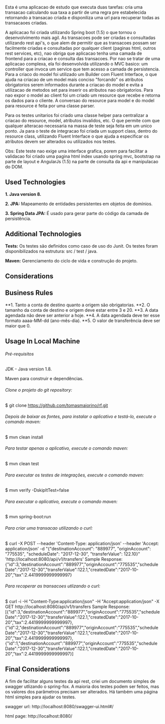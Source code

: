 Esta é uma aplicacao de estudo que executa duas tarefas: cria uma transacao calculando sua taxa a partir de uma regra pre estabelecida retornando a transacao criada e disponiliza uma url para recuperar todas as transacaoes criadas.

A aplicacao foi criada utilizando Spring boot (1.5) o que tornou o desenvolvimento mais agil. 
As transacoes pode ser criadas e consultadas utilizando rest api's, o que alem de permitir que as transacoes possam ser facilmente criadas e consultadas por qualquer client (paginas html, outros rest services, etc),
nao obriga que aplicacao tenha uma camada de frontend para a criacao e consulta das transacoes.
Por nao se tratar de uma aplicacao complexa, ela foi desenvolvida utilizando o MVC basico: um controller que invoca um service que tem acesso a camada de persistencia. Para a criaco do model foi utilizado um Builder com Fluent Interface, o que ajuda na criacao de um model mais conciso "forcando" os atributos obrigatorios serem informados durante a criacao do model e evita a utilizacao de metodos set para inserir os atributos nao obrigatorios.
Para nao expor o model ao client foi um criado um resource que recebe e retorna os dados para o cliente. A conversao do resource para model e do model para resource é feita por uma classe parser.

Para os testes unitarios foi criado uma classe helper para centralizar a criacao do resource, model, atributos invalidos, etc. O que permite com que qualquer alteracao necessaria na massa de teste seja feita em um unico ponto.
Ja para o teste de integracao foi criada um support class, dentro do resource class, utilizando Fluent Interface o que ajuda a especificar os atributos devem ser alterados ou utilizados nos testes.


Obs: Este teste nao exige uma interface grafica, porem para facilitar a validacao foi criado uma pagina html index usando spring mvc, bootstrap na parte de layout e AngularJs (1.5) na parte de consulta da api e manipulacao do DOM.
## Used Technologies

**1. Java version 8.**

**2. JPA:** Mapeamento de entidades persistentes em objetos de domínios.

**3. Spring Data JPA:** É usado para gerar parte do código da camada de persistência.

## Additional Technologies

**Tests:** Os testes são definidos como caso de uso do Junit. Os testes foram disponibilizados na estrutura: src / test / java.

**Maven:** Gerenciamento do ciclo de vida e construção do projeto.

## Considerations
 
## Business Rules
**1. Tanto a conta de destino quanto a origem são obrigatorias.
**2. O tamanho da conta de destino e origem deve estar entre 3 e 20.
**3. A data agendada não deve ser anterior a hoje.
**4. A data agendada deve ter esse formato aaaa-MM-dd (ano-mês-dia).
**5. O valor de transferência deve ser maior que 0.
 
## Usage In Local Machine

###### Pré-requisitos

JDK - Java version 1.8.

Maven para construir e dependências.

###### Clone o projeto do git repository:
$ git clone https://github.com/tomasmaiorino/rf.git

###### Depois de baixar as fontes, para instalar o aplicativo e testá-lo, execute o comando maven:
$ mvn clean install

###### Para testar apenas o aplicativo, execute o comando maven:
$ mvn clean test

###### Para executar os testes de integrações, execute o comando maven:
$ mvn verify -DskipItTest=false

###### Para executar o aplicativo, execute o comando maven:
$ mvn spring-boot:run

###### Para criar uma transacao utilizando o curl:
$ curl -X POST --header 'Content-Type: application/json' --header 'Accept: application/json' -d "{\"destinationAccount\": \"889977\", \"originAccount\": \"775535\", \"scheduleDate\": \"2017-12-30\", \"transferValue\": 122.10}" 'http://localhost:8080/api/v1/transfers'
Sample Response:
{"id":3,"destinationAccount":"889977","originAccount":"775535","scheduleDate":"2017-12-30","transferValue":122.1,"createdDate":"2017-10-20","tax":2.4419999999999997}

###### Para recoperar as transacoes utlizando o curl:
$ curl -i -H "Content-Type:application/json" -H "Accept:application/json" -X GET http://localhost:8080/api/v1/transfers
Sample Response:
[{"id":3,"destinationAccount":"889977","originAccount":"775535","scheduleDate":"2017-12-30","transferValue":122.1,"createdDate":"2017-10-20","tax":2.4419999999999997},{"id":2,"destinationAccount":"889977","originAccount":"775535","scheduleDate":"2017-12-30","transferValue":122.1,"createdDate":"2017-10-20","tax":2.4419999999999997},{"id":1,"destinationAccount":"889977","originAccount":"775535","scheduleDate":"2017-12-30","transferValue":122.1,"createdDate":"2017-10-20","tax":2.4419999999999997}]

## Final Considerations
A fim de facilitar alguns testes da api rest, criei um documento simples de swagger utlizando o spring-fox. A maioria dos testes podem ser feitos, mas os valores dos parâmetros precisam ser alterados.
Há também uma página html simples para ajudar os testes.

swagger url:
http://localhost:8080/swagger-ui.html#/

html page:
http://localhost:8080/
 